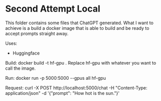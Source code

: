 # Second Attempt Local

This folder contains some files that ChatGPT generated. 
What I want to achieve is a build a docker image that is able to build and be ready to accept prompts straight away.

Uses:
- Huggingface

Build: docker build -t hf-gpu .
Replace hf-gpu with whatever you want to call the image.

Run: docker run -p 5000:5000 --gpus all hf-gpu

Request: curl -X POST http://localhost:5000/chat -H "Content-Type: application/json" -d '{"prompt": "How hot is the sun."}'

